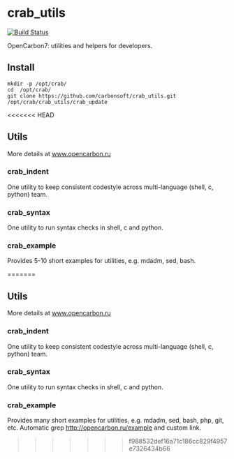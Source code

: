 # crab_utils

[![Build Status](https://travis-ci.org/carbonsoft/crab_utils.svg?branch=master)](https://travis-ci.org/carbonsoft/crab_utils)

OpenCarbon7: utilities and helpers for developers.

## Install

``` shell
mkdir -p /opt/crab/
cd  /opt/crab/
git clone https://github.com/carbonsoft/crab_utils.git
/opt/crab/crab_utils/crab_update
```
<<<<<<< HEAD

## Utils

More details at www.opencarbon.ru

### crab_indent

One utility to keep consistent codestyle across multi-language (shell, c, python) team.

### crab_syntax

One utility to run syntax checks in shell, c and python.

### crab_example

Provides 5-10 short examples for utilities, e.g. mdadm, sed, bash.

=======

## Utils

More details at www.opencarbon.ru

### crab_indent

One utility to keep consistent codestyle across multi-language (shell, c, python) team.

### crab_syntax

One utility to run syntax checks in shell, c and python.

### crab_example

Provides many short examples for utilities, e.g. mdadm, sed, bash, php, git, etc.
Automatic grep http://opencarbon.ru/example and custom link.
>>>>>>> f988532def16a71c186cc829f4957e7326434b66
